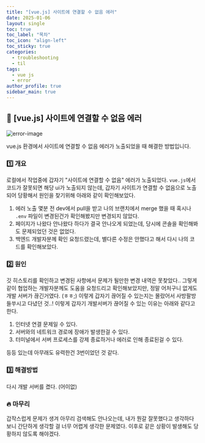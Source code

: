 ```yaml
---
title: "[vue.js] 사이트에 연결할 수 없음 에러"
date: 2025-01-06
layout: single
toc: true
toc_label: "목차"
toc_icon: "align-left"
toc_sticky: true
categories:
  - troubleshooting
  - til
tags:
  - vue js
  - error
author_profile: true
sidebar_main: true
---
```


## :ledger: [vue.js] 사이트에 연결할 수 없음 에러

![error-image](https://github.com/user-attachments/assets/0de701f2-a357-4556-9c16-1cafb8efa885)

vue.js 환경에서 사이트에 연결할 수 없음 에러가 노출되었을 때 해결한 방법입니다.

### :one: 개요

로컬에서 작업중에 갑자기 "사이트에 연결할 수 없음" 에러가 노출되었다. `vue.js`에서 코드가 잘못되면 해당 ui가 노출되지 않는데, 갑자기 사이트가 연결할 수 없음으로 노출되어 당황해서 원인을 찾기위해 아래와 같이 확인해보았다.

1. 에러 노출 몇분 전 dev에서 pull을 받고 나의 브랜치에서 merge 했을 때 혹시나 `.env` 파일이 변경된건가 확인해봤지만 변경되지 않았다.
2. 페이지가 나왔다 안나왔다 하다가 결국 안나오게 되었는데, 당시에 콘솔을 확인해봐도 문제되었던 것은 없었다.
3. 백엔드 개발자분께 확인 요청드렸는데, 별다른 수정은 안했다고 해서 다시 나의 코드를 확인해보았다.

### :two: 원인

깃 히스토리를 확인하고 변경된 사항에서 문제가 될만한 변경 내역은 못찾았다.. 그렇게 같이 협업하는 개발자분께도 도움을 요청드리고 확인해보았지만, 정말 어처구니 없게도 개발 서버가 끊긴거였다. (ㅎㅎ;) 이렇게 갑자기 끊어질 수 있는지는 몰랐어서 사방팔방 들쑤시고 다녔던 것..! 이렇게 갑자기 개발서버가 끊어질 수 있는 이유는 아래와 같다고 한다.

1. 인터넷 연결 문제일 수 있다.
2. 서버와의 네트워크 경로에 장애가 발생한걸 수 있다.
3. 터미널에서 서버 프로세스를 강제 종료하거나 에러로 인해 종료된걸 수 있다.

등등 있는데 아무래도 유력한건 3번이었던 것 같다.

### :three: 해결방법

다시 개발 서버를 켰다. (어이없)

### :fire: 마무리

갑작스럽게 문제가 생겨 아무리 검색해도 안나오는데, 내가 뭔갈 잘못했다고 생각하다 보니 간단하게 생각할 걸 너무 어렵게 생각한 문제였다. 이후로 같은 상황이 발생해도 당황하지 않도록 해야겠다.
